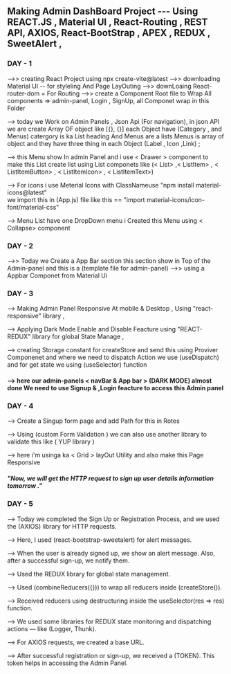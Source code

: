 ##  Making Admin DashBoard Project ---  Using REACT.JS , Material UI , React-Routing , REST API,  AXIOS,  React-BootStrap , APEX , REDUX , SweetAlert ,


### DAY -  1 
 -->>  creating React Project using npx create-vite@latest
 -->>  downloading Material UI  -- for styleling And Page LayOuting 
 -->> downLoaing React-router-dom   =  For Routing 
 -->>  create a Component Root file to Wrap All components => 
       admin-panel,
       Login ,
       SignUp,
       all Componet wrap in this Folder  

-->   today we Work on Admin Panels  , 
      Json Api (For navigation),
      in json  API  we are create Array OF object like [{}, {}]
      each Object have (Category , and Menus) catergory is ka List heading And Menus are a lists 
      Menus is array of object and they have three thing in each Object (Label , Icon ,Link) ;

-->   this Menu show In admin Panel and i use < Drawer >   component to make this List 
      create list using List componets like 
     (< List>  ,< ListItem> , < ListItemButton> , < ListItemIcon> , < ListItemText>)    

-->  For icons i use Meterial Icons with ClassNameuse
     "npm install material-icons@latest"  
    we import this in (App.js) file like this == "import material-icons/icon-font/material-css"
    

-->  Menu List have one DropDown menu i Created this Menu using < Collapse> component 



### DAY -   2

-->> Today we Create a App Bar section this section show in Top of the Admin-panel and this is a 
     (template file for admin-panel)
-->> using a Appbar Componet from Material Ui


### DAY  -  3 

-->  Making Admin Panel Responsive At mobile & Desktop , Using "react-responsive" library , 

--> Applying Dark Mode Enable and Disable Feacture using "REACT-REDUX" library for global State Manage  ,

--> creating Storage constant for createStore  and send this using Proviver Componenet and where we need to dispatch Action we 
   use (useDispatch) and for get state we using (useSelector)  function   

#### -->  here our admin-panels < navBar & App bar > (DARK MODE)  almost done We need to use Signup & ,Login feacture to access this Admin panel 



### DAY  -  4 

--> Create a Singup form page and add Path for this in Rotes  

--> Using (custom Form Validation ) we can also use another library to validate this like ( YUP library ) 

--> here i'm usinga ka < Grid > layOut Utility and also make this Page Responsive 


##### "Now, we will get the HTTP request to sign up user details information tomorrow ."



### DAY - 5

--> Today we completed the Sign Up or Registration Process, and we used the (AXIOS) library for HTTP requests.

--> Here, I used (react-bootstrap-sweetalert) for alert messages.

--> When the user is already signed up, we show an alert message. Also, after a successful sign-up, we notify them.

--> Used the REDUX library for global state management.

--> Used (combineReducers({})) to wrap all reducers inside (createStore()).

--> Received reducers using destructuring inside the useSelector(res => res) function.

--> We used some libraries for REDUX state monitoring and dispatching actions — like (Logger, Thunk).

--> For AXIOS requests, we created a base URL.

--> After successful registration or sign-up, we received a (TOKEN). This token helps in accessing the Admin Panel. 